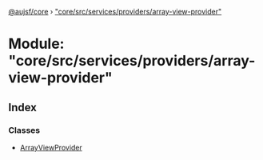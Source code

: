 [@aujsf/core](../README.md) › ["core/src/services/providers/array-view-provider"](_core_src_services_providers_array_view_provider_.md)

# Module: "core/src/services/providers/array-view-provider"

## Index

### Classes

* [ArrayViewProvider](../classes/_core_src_services_providers_array_view_provider_.arrayviewprovider.md)
